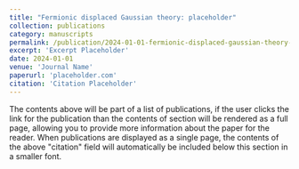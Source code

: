```yaml
---
title: "Fermionic displaced Gaussian theory: placeholder"
collection: publications
category: manuscripts
permalink: /publication/2024-01-01-fermionic-displaced-gaussian-theory-placeholder
excerpt: 'Excerpt Placeholder'
date: 2024-01-01
venue: 'Journal Name'
paperurl: 'placeholder.com'
citation: 'Citation Placeholder'
---
```


The contents above will be part of a list of publications, if the user clicks the link for the publication than the contents of section will be rendered as a full page, allowing you to provide more information about the paper for the reader. When publications are displayed as a single page, the contents of the above "citation" field will automatically be included below this section in a smaller font.